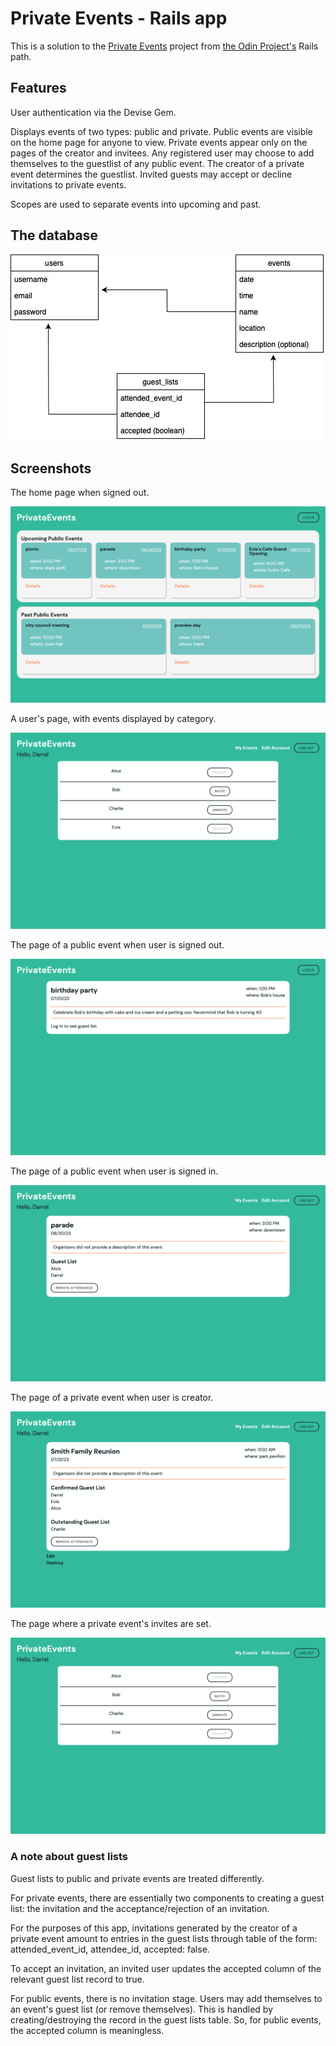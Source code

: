 # Private Events - Rails app

This is a solution to the [Private Events](https://www.theodinproject.com/lessons/ruby-on-rails-private-events) project from [the Odin Project's](https://www.theodinproject.com) Rails path. 

## Features

User authentication via the Devise Gem. 

Displays events of two types: public and private. Public events are visible on the home page for anyone to view. Private events appear only on the pages of the creator and invitees. Any registered user may choose to add themselves to the guestlist of any public event. The creator of a private event determines the guestlist. Invited guests may accept or decline invitations to private events. 

Scopes are used to separate events into upcoming and past. 

## The database

![alt text](readme_resources/db_diagram.jpg "uml diagram of databases")

## Screenshots

The home page when signed out. 

![alt text](readme_resources/events_index.png "home page when signed out")

A user's page, with events displayed by category.

![alt text](readme_resources/user_index.png "a user's page")

The page of a public event when user is signed out.

![alt text](readme_resources/event_show_logged_out.png "event page, logged out view")

The page of a public event when user is signed in.

![alt text](readme_resources/event_show_public_logged_in.png "public event page, logged in")

The page of a private event when user is creator.

![alt text](readme_resources/event_show_private.png "private event page")

The page where a private event's invites are set. 

![alt text](readme_resources/user_index.png "private event invite page")

### A note about guest lists

Guest lists to public and private events are treated differently.

For private events, there are essentially two components to creating a guest list: the invitation and the acceptance/rejection of an invitation. 

For the purposes of this app, invitations generated by the creator of a private event amount to entries in the guest lists through table of the form: attended_event_id, attendee_id, accepted: false.

To accept an invitation, an invited user updates the accepted column of the relevant guest list record to true.  

For public events, there is no invitation stage. Users may add themselves to an event's guest list (or remove themselves). This is handled by creating/destroying the record in the guest lists table. So, for public events, the accepted column is meaningless. 
